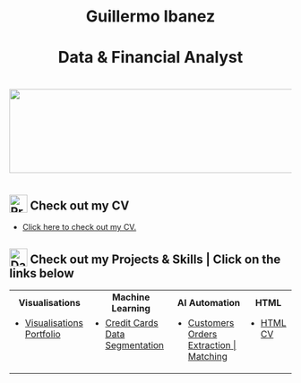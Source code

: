 
<div align="center">
  <h1>Guillermo Ibanez</h1>
  <p>
  </p>
  <h1>
    Data & Financial Analyst
</h1>
   <h1><img src="https://user-images.githubusercontent.com/74038190/221352987-68da234d-4d62-4e9d-9d7f-098dc657c2dc.gif" width="700" height="150"><h1>
</div>
<div>
  <h2>
    <img src="https://raw.githubusercontent.com/Tarikul-Islam-Anik/Animated-Fluent-Emojis/master/Emojis/Objects/Clipboard.png" alt="Presentation Icon" width="32" height="32" style="vertical-align: -0.25em;"> 
    Check out my CV
  </h2>
  <ul>
    <li><a href="https://github.com/GuillermoIbanez/CV_Guillermo_Ibanez/blob/main/README.md">Click here to check out my CV.</a></li>
  </ul>
</div>
<div>
  <h2>
    <img src="https://raw.githubusercontent.com/Tarikul-Islam-Anik/Animated-Fluent-Emojis/master/Emojis/Objects/Bar%20Chart.png" alt="Data Icon" width="32" height="32" style="vertical-align: -0.25em;">
    Check out my Projects & Skills | Click on the links below
  </h2>
<table>
  <tr>
    <td align="center"><b>Visualisations</b></td>
    <td align="center"><b>Machine Learning</b></td>
    <td align="center"><b>AI Automation</b></td>
    <td align="center"><b>HTML</b></td>
  </tr>
  <tr>
    <td align="left" valign="top">
      <ul style="margin-top: 0; padding-left: 20px; text-align: left;">
        <li><a href="https://github.com/GuillermoIbanez/Visualisations_Portfolio/blob/main/README.md">Visualisations Portfolio</a></li>
      </ul>
    </td>
    <td align="left" valign="top">
      <ul style="margin-top: 0; padding-left: 20px; text-align: left;">
        <li><a href="https://github.com/GuillermoIbanez/Project-Machine_Learning/blob/main/README.md">Credit Cards Data Segmentation</a></li>
      </ul>
    </td>
    <td align="left" valign="top">
      <ul style="margin-top: 0; padding-left: 20px; text-align: left;">
        <li><a href="https://github.com/GuillermoIbanez/Project-AI_Automation/blob/main/README.md">Customers Orders Extraction | Matching</a></li>
      </ul>
    </td>
        <td align="left" valign="top">
      <ul style="margin-top: 0; padding-left: 20px; text-align: left;">
        <li><a href="https://github.com/GuillermoIbanez/Project-HTML/blob/main/README.md">HTML CV</a></li>
      </ul>
    </td>
  </tr>
</table>

